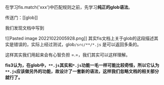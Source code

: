 在学习fis.match('xxx')中匹配规则之前，先学习**纯正的glob语法**。

传送门：[[glob]]

我们发现文档中写到

![[Pasted image 20221022005928.png]]
其实fis文档上关于glob的这段描述其实是错误的，实际上经过测试，glob`/src/**/*.js` 是可以返回多条的。

这样其实我们用起来会有心智负担 =.=，我们其实可以这样理解。

**fis3认为，在glob中，`**.js`其实和`*.js`功能一毛一样可能比较奇怪，所以它认为`**.js`应该做另外的功能，故设计了一套新的语法，这样我们忽略文档的相关部分就行了。**

